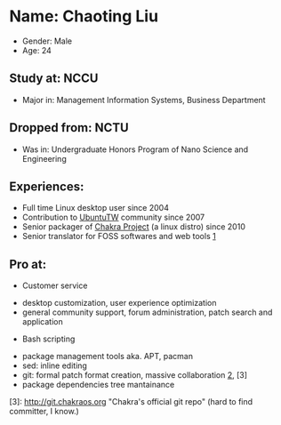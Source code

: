 # Name: Chaoting Liu
 * Gender: Male
 * Age: 24
## Study at: NCCU
 * Major in: Management Information Systems, Business Department
## Dropped from: NCTU
 * Was in: Undergraduate Honors Program of Nano Science and Engineering
## Experiences: 
 * Full time Linux desktop user since 2004
 * Contribution to [UbuntuTW](http://ubuntu-tw.org) community since 2007
 * Senior packager of [Chakra Project](https://chakraos.org) (a linux distro) since 2010
 * Senior translator for FOSS softwares and web tools [1]
## Pro at:
 * Customer service
  - desktop customization, user experience optimization
  - general community support, forum administration, patch search and application
 * Bash scripting
  - package management tools aka. APT, pacman
  - sed: inline editing
  - git: formal patch format creation, massive collaboration [2], [3]
  - package dependencies tree mantainance

[1]: https://www.transifex.com/user/profile/brli7848/ "Transifex"
[2]: https://github.com/brli7848 "Github"
[3]: http://git.chakraos.org "Chakra's official git repo" (hard to find committer, I know.)
